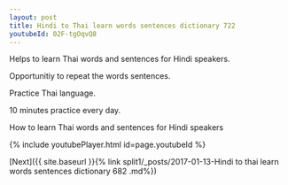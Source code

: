 ```yaml
---
layout: post
title: Hindi to Thai learn words sentences dictionary 722 
youtubeId: 02F-tgOqvQ8
---
```

 
 
Helps to learn Thai words and sentences for Hindi speakers.

Opportunitiy to repeat the words sentences. 

Practice Thai language. 
 
10 minutes practice every day. 
 
How to learn Thai words and sentences for Hindi speakers 
 
{% include youtubePlayer.html id=page.youtubeId %}
 
 
[Next]({{ site.baseurl }}{% link  split1/_posts/2017-01-13-Hindi to thai learn words sentences dictionary 682 .md%})
 
